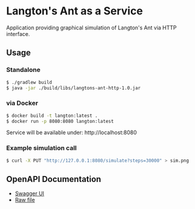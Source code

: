 # Langton's Ant as a Service
Application providing graphical simulation of Langton's Ant via HTTP interface.

## Usage

### Standalone
```bash
$ ./gradlew build
$ java -jar ./build/libs/langtons-ant-http-1.0.jar
```

### via Docker
```bash
$ docker build -t langton:latest .
$ docker run -p 8080:8080 langton:latest
```

Service will be available under: http://localhost:8080

### Example simulation call
```bash
$ curl -X PUT "http://127.0.0.1:8080/simulate?steps=30000" > sim.png
```

## OpenAPI Documentation
- [Swagger UI](http://petstore.swagger.io/?url=https://raw.githubusercontent.com/gogus/langton/master/doc/openapi.yml)
- [Raw file](https://github.com/gogus/langton/blob/master/doc/openapi.yml)